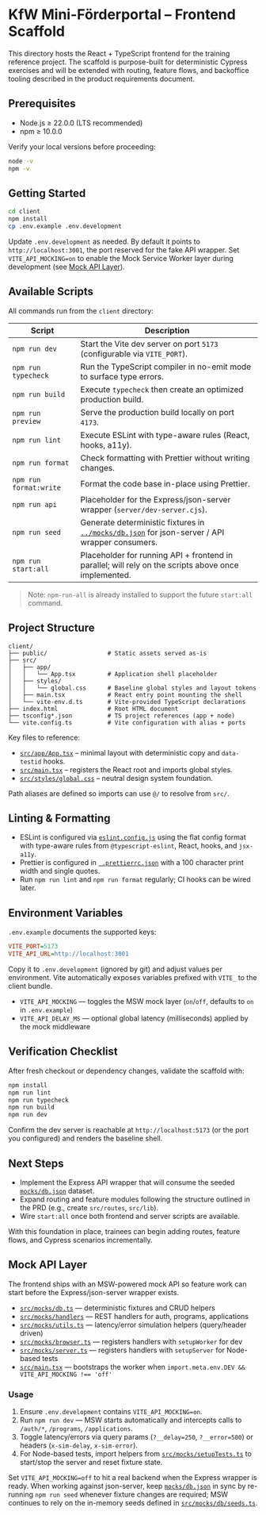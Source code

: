 # KfW Mini-Förderportal – Frontend Scaffold

This directory hosts the React + TypeScript frontend for the training reference project. The scaffold is purpose-built for deterministic Cypress exercises and will be extended with routing, feature flows, and backoffice tooling described in the product requirements document.

## Prerequisites

- Node.js ≥ 22.0.0 (LTS recommended)
- npm ≥ 10.0.0

Verify your local versions before proceeding:

```bash
node -v
npm -v
```

## Getting Started

```bash
cd client
npm install
cp .env.example .env.development
```

Update `.env.development` as needed. By default it points to `http://localhost:3001`, the port reserved for the fake API wrapper.
Set `VITE_API_MOCKING=on` to enable the Mock Service Worker layer during development (see [Mock API Layer](#mock-api-layer)).

## Available Scripts

All commands run from the `client` directory:

| Script | Description |
| ------ | ----------- |
| `npm run dev` | Start the Vite dev server on port `5173` (configurable via `VITE_PORT`). |
| `npm run typecheck` | Run the TypeScript compiler in no-emit mode to surface type errors. |
| `npm run build` | Execute `typecheck` then create an optimized production build. |
| `npm run preview` | Serve the production build locally on port `4173`. |
| `npm run lint` | Execute ESLint with type-aware rules (React, hooks, a11y). |
| `npm run format` | Check formatting with Prettier without writing changes. |
| `npm run format:write` | Format the code base in-place using Prettier. |
| `npm run api` | Placeholder for the Express/json-server wrapper (`server/dev-server.cjs`). |
| `npm run seed` | Generate deterministic fixtures in [`../mocks/db.json`](../mocks/db.json) for json-server / API wrapper consumers. |
| `npm run start:all` | Placeholder for running API + frontend in parallel; will rely on the scripts above once implemented. |

> Note: `npm-run-all` is already installed to support the future `start:all` command.

## Project Structure

```
client/
├── public/                 # Static assets served as-is
├── src/
│   ├── app/
│   │   └── App.tsx         # Application shell placeholder
│   ├── styles/
│   │   └── global.css      # Baseline global styles and layout tokens
│   ├── main.tsx            # React entry point mounting the shell
│   └── vite-env.d.ts       # Vite-provided TypeScript declarations
├── index.html              # Root HTML document
├── tsconfig*.json          # TS project references (app + node)
└── vite.config.ts          # Vite configuration with alias + ports
```

Key files to reference:

- [`src/app/App.tsx`](src/app/App.tsx) – minimal layout with deterministic copy and `data-testid` hooks.
- [`src/main.tsx`](src/main.tsx) – registers the React root and imports global styles.
- [`src/styles/global.css`](src/styles/global.css) – neutral design system foundation.

Path aliases are defined so imports can use `@/` to resolve from `src/`.

## Linting & Formatting

- ESLint is configured via [`eslint.config.js`](eslint.config.js) using the flat config format with type-aware rules from `@typescript-eslint`, React, hooks, and `jsx-a11y`.
- Prettier is configured in [` .prettierrc.json`](.prettierrc.json) with a 100 character print width and single quotes.
- Run `npm run lint` and `npm run format` regularly; CI hooks can be wired later.

## Environment Variables

`.env.example` documents the supported keys:

```ini
VITE_PORT=5173
VITE_API_URL=http://localhost:3001
```

Copy it to `.env.development` (ignored by git) and adjust values per environment. Vite automatically exposes variables prefixed with `VITE_` to the client bundle.

- `VITE_API_MOCKING` — toggles the MSW mock layer (`on`/`off`, defaults to `on` in `.env.example`)
- `VITE_API_DELAY_MS` — optional global latency (milliseconds) applied by the mock middleware

## Verification Checklist

After fresh checkout or dependency changes, validate the scaffold with:

```bash
npm install
npm run lint
npm run typecheck
npm run build
npm run dev
```

Confirm the dev server is reachable at `http://localhost:5173` (or the port you configured) and renders the baseline shell.

## Next Steps

- Implement the Express API wrapper that will consume the seeded [`mocks/db.json`](../mocks/db.json) dataset.
- Expand routing and feature modules following the structure outlined in the PRD (e.g., create `src/routes`, `src/lib`).
- Wire `start:all` once both frontend and server scripts are available.

With this foundation in place, trainees can begin adding routes, feature flows, and Cypress scenarios incrementally.

## Mock API Layer

The frontend ships with an MSW-powered mock API so feature work can start before the Express/json-server wrapper exists.

- [`src/mocks/db.ts`](src/mocks/db.ts) — deterministic fixtures and CRUD helpers
- [`src/mocks/handlers`](src/mocks/handlers) — REST handlers for auth, programs, applications
- [`src/mocks/utils.ts`](src/mocks/utils.ts) — latency/error simulation helpers (query/header driven)
- [`src/mocks/browser.ts`](src/mocks/browser.ts) — registers handlers with `setupWorker` for dev
- [`src/mocks/server.ts`](src/mocks/server.ts) — registers handlers with `setupServer` for Node-based tests
- [`src/main.tsx`](src/main.tsx) — bootstraps the worker when `import.meta.env.DEV && VITE_API_MOCKING !== 'off'`

### Usage

1. Ensure `.env.development` contains `VITE_API_MOCKING=on`.
2. Run `npm run dev` — MSW starts automatically and intercepts calls to `/auth/*`, `/programs`, `/applications`.
3. Toggle latency/errors via query params (`?__delay=250`, `?__error=500`) or headers (`x-sim-delay`, `x-sim-error`).
4. For Node-based tests, import helpers from [`src/mocks/setupTests.ts`](src/mocks/setupTests.ts) to start/stop the server and reset fixture state.

Set `VITE_API_MOCKING=off` to hit a real backend when the Express wrapper is ready. When working against json-server, keep [`mocks/db.json`](../mocks/db.json) in sync by re-running `npm run seed` whenever fixture changes are required; MSW continues to rely on the in-memory seeds defined in [`src/mocks/db/seeds.ts`](src/mocks/db/seeds.ts).
